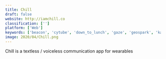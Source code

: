 ```yaml
---
title: Chill
draft: false 
website: http://iamchill.co
classification: ['']
platform: ['Web']
keywords: ['beacon', 'cytube', 'down_to_lunch', 'gaze', 'geospark', 'kast', 'kosmi', 'metastream', 'netflix_party', 'pathtime', 'rave', 'synaptop', 'syncplay', 'telegram', 'togethertube', 'twoseven', 'zenly', 'sup']
image: 2020/04/Chill.png
---
```

Chill is a textless / voiceless communication app for wearables